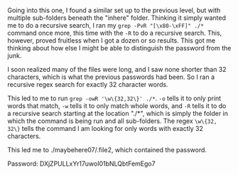 Going into this one, I found a similar set up to the previous level, but with multiple sub-folders beneath the "inhere" folder. Thinking it simply wanted me to do a recursive search, I ran my `grep -PvR "[\x80-\xFF]" ./*` command once more, this time with the `-R` to do a recursive search. This, however, proved fruitless when I got a dozen or so results. This got me thinking about how else I might be able to distinguish the password from the junk.

I soon realized many of the files were long, and I saw none shorter than 32 characters, which is what the previous passwords had been. So I ran a recursive regex search for exactly 32 character words.

This led to me to run `grep -owR '\w\{32,32\}' ./*`. `-o` tells it to only print words that match, `-w` tells it to only match whole words, and `-R` tells it to do a recursive search starting at the location "./*", which is simply the folder in which the command is being run and all sub-folders. The regex `\w\{32, 32\}` tells the command I am looking for only words with exactly 32 characters.

This led me to ./maybehere07/.file2, which contained the password.

Password: DXjZPULLxYr17uwoI01bNLQbtFemEgo7
